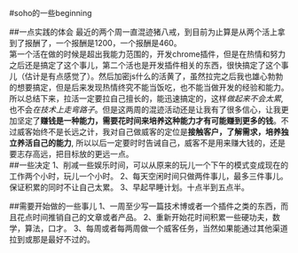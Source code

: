#soho的一些beginning

##一点实践的体会
最近的两个周一直混迹猪八戒，到目前为止算是从两个活上拿到了报酬了，一个报酬是1200，一个报酬是460。  
第一个活在做的时候是超出我能力范围的，开发chrome插件，但是在热情和努力之后还是搞定了这个事儿，第二个活也是开发插件相关的东西，很快搞定了这个事儿（估计是有点感觉了）。然后加密js什么的活黄了，虽然拉完之后我也雄心勃勃的想要搞定，但是后来发现热情终究不能当饭吃，也不能当做开发的经验和能力。  
所以总结下来，拉活一定要拉自己擅长的，能迅速搞定的，这样*做起来不会太累*, 也不会*在技术上走弯路子*。但是这两周的混迹活动还是让我有了很多信心，让我更加坚定了**赚钱是一种能力，需要花时间来培养这种能力才有可能赚到更多的钱**。不过威客始终不是长远之计，我对自己做威客的定位是**接触客户，了解需求，培养独立养活自己的能力**, 所以以后一定要时时告诫自己，威客不是用来赚大钱的，还是要志存高远，把目标放的更远一点。  
##一些决定
1、削减一些娱乐时间，可以从原来的玩儿一个下午的模式变成现在的工作两个小时，玩儿一个小时。
2、每天空闲时间只做两件事儿，最多三件事儿。保证积累的同时不让自己太累。
3、早起早睡计划。十点半到五点半。

##需要开始做的一些事儿
1、一周至少写一篇技术博或者一个插件之类的东西，而且花点时间推销自己的文章或者产品。
2、重新开始花时间积累一些硬功夫，数学，算法，口才。
3、每周或者每两周做一个威客任务，当然如果能通过其他渠道拉到或那是最好不过的。
